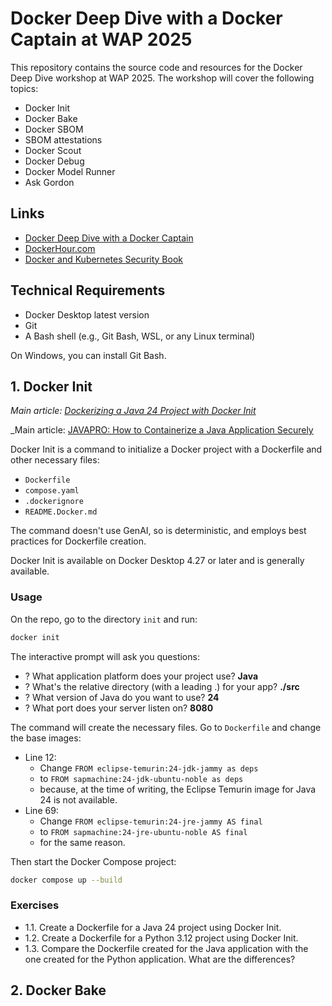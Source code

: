 # Docker Deep Dive with a Docker Captain at WAP 2025

This repository contains the source code and resources for the Docker Deep Dive workshop at WAP 2025. The workshop will cover the following topics:

- Docker Init
- Docker Bake
- Docker SBOM
- SBOM attestations
- Docker Scout
- Docker Debug
- Docker Model Runner
- Ask Gordon

## Links

- [Docker Deep Dive with a Docker Captain](https://app.wearedevelopers.com/events/14/session/35)
- [DockerHour.com](https://dockerhour.com/)
- [Docker and Kubernetes Security Book](https://DockerSecurity.io/)


## Technical Requirements

- Docker Desktop latest version
- Git
- A Bash shell (e.g., Git Bash, WSL, or any Linux terminal)

On Windows, you can install Git Bash.

## 1. Docker Init

_Main article: [Dockerizing a Java 24 Project with Docker Init](https://dockerhour.com/dockerizing-a-java-24-project-with-docker-init-6f6465758c55)_

_Main article: [JAVAPRO: How to Containerize a Java Application Securely](https://javapro.io/2025/07/03/how-to-containerize-a-java-application-securely/)

Docker Init is a command to initialize a Docker project with a Dockerfile and other necessary files:

- `Dockerfile`
- `compose.yaml`
- `.dockerignore`
- `README.Docker.md`

The command doesn't use GenAI, so is deterministic, and employs best practices for Dockerfile creation.

Docker Init is available on Docker Desktop 4.27 or later and is generally available.

### Usage

On the repo, go to the directory `init` and run:

```bash
docker init
```

The interactive prompt will ask you questions:

- ? What application platform does your project use? **Java**
- ? What's the relative directory (with a leading .) for your app? **./src**
- ? What version of Java do you want to use? **24**
- ? What port does your server listen on? **8080**

The command will create the necessary files. Go to `Dockerfile` and change the base images:

- Line 12: 
  + Change `FROM eclipse-temurin:24-jdk-jammy as deps` 
  + to `FROM sapmachine:24-jdk-ubuntu-noble as deps`
  + because, at the time of writing, the Eclipse Temurin image for Java 24 is not available.
- Line 69:
  + Change `FROM eclipse-temurin:24-jre-jammy AS final` 
  + to `FROM sapmachine:24-jre-ubuntu-noble AS final`
  + for the same reason.

Then start the Docker Compose project:

```bash
docker compose up --build
```

### Exercises

- 1.1. Create a Dockerfile for a Java 24 project using Docker Init.
- 1.2. Create a Dockerfile for a Python 3.12 project using Docker Init.
- 1.3. Compare the Dockerfile created for the Java application with the one created for the Python application. What are the differences?

## 2. Docker Bake


